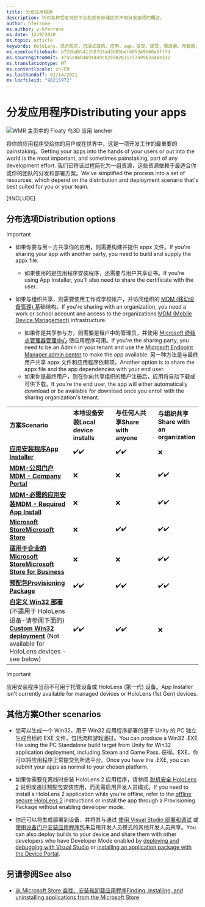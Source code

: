 ```yaml
---
title: 分发应用程序
description: 针对各种受支持的平台和发布存储区的不同分发选项的概述。
author: hferrone
ms.author: v-hferrone
ms.date: 12/9/2020
ms.topic: article
keywords: HoloLens，混合现实，沉浸式耳机，应用，uwp，提交，提交，筛选器，元数据，系统要求，关键字，wack，证书，包，appx，销售情况
ms.openlocfilehash: b729bd65413587d3ad3b05bef495349b60a6fffd
ms.sourcegitcommit: 47a5c86b4694449c825902631777a9962a40e332
ms.translationtype: MT
ms.contentlocale: zh-CN
ms.lasthandoff: 01/14/2021
ms.locfileid: "98215972"
---
```

# <a name="distributing-your-apps"></a><span data-ttu-id="e700a-104">分发应用程序</span><span class="sxs-lookup"><span data-stu-id="e700a-104">Distributing your apps</span></span>

![WMR 主页中的 Floaty 鸟3D 应用 lancher](images/distribute-hero-image.png)

<span data-ttu-id="e700a-106">将你的应用程序交给你的用户或在世界中，这是一项开发工作的最重要的 painstaking。</span><span class="sxs-lookup"><span data-stu-id="e700a-106">Getting your apps into the hands of your users or out into the world is the most important, and sometimes painstaking, part of any development effort.</span></span> <span data-ttu-id="e700a-107">我们已将该过程简化为一组资源，这些资源依赖于最适合你或你的团队的分发和部署方案。</span><span class="sxs-lookup"><span data-stu-id="e700a-107">We've simplified the process into a set of resources, which depend on the distribution and deployment scenario that's best suited for you or your team.</span></span>

[!INCLUDE[](includes/before-submission.md)]

## <a name="distribution-options"></a><span data-ttu-id="e700a-108">分布选项</span><span class="sxs-lookup"><span data-stu-id="e700a-108">Distribution options</span></span>

> [!IMPORTANT]
> * <span data-ttu-id="e700a-109">如果你要与另一方共享你的应用，则需要构建并提供 appx 文件。</span><span class="sxs-lookup"><span data-stu-id="e700a-109">If you're sharing your app with another party, you need to build and supply the appx file.</span></span> 
>     * <span data-ttu-id="e700a-110">如果使用的是应用程序安装程序，还需要与用户共享证书。</span><span class="sxs-lookup"><span data-stu-id="e700a-110">If you're using App Installer, you'll also need to share the certificate with the user.</span></span>
> 
> * <span data-ttu-id="e700a-111">如果与组织共享，则需要使用工作或学校帐户，并访问组织的 [MDM (移动设备管理) ](https://docs.microsoft.com/hololens/hololens-enroll-mdm) 基础结构。</span><span class="sxs-lookup"><span data-stu-id="e700a-111">If you're sharing with an organization, you need a work or school account and access to the organizations [MDM (Mobile Device Management)](https://docs.microsoft.com/hololens/hololens-enroll-mdm) infrastructure.</span></span>  
>    * <span data-ttu-id="e700a-112">如果你是共享参与方，则需要是租户中的管理员，并使用 [Microsoft 终结点管理器管理中心](https://docs.microsoft.com/mem/intune/apps/apps-deploy) 使应用程序可用。</span><span class="sxs-lookup"><span data-stu-id="e700a-112">If you're the sharing party, you need to be an Admin in your tenant and use the [Microsoft Endpoint Manager admin center](https://docs.microsoft.com/mem/intune/apps/apps-deploy) to make the app available.</span></span> <span data-ttu-id="e700a-113">另一种方法是与最终用户共享 appx 文件和应用程序依赖项。</span><span class="sxs-lookup"><span data-stu-id="e700a-113">Another option is to share the appx file and the app dependencies with your end user.</span></span>
>    * <span data-ttu-id="e700a-114">如果你是最终用户，则在你向共享组织的租户注册后，应用将自动下载或可供下载。</span><span class="sxs-lookup"><span data-stu-id="e700a-114">If you're the end user, the app will either automatically download or be available for download once you enroll with the sharing organization's tenant.</span></span> 

<table>
<colgroup>
    <col width="33%" />
    <col width="22%" />
    <col width="22%" />
    <col width="22%" />
</colgroup>
<tr>
    <td><span data-ttu-id="e700a-115"><strong>方案</strong></span><span class="sxs-lookup"><span data-stu-id="e700a-115"><strong>Scenario</strong></span></span></td>
    <td><span data-ttu-id="e700a-116"><strong>本地设备安装</strong></span><span class="sxs-lookup"><span data-stu-id="e700a-116"><strong>Local device installs</strong></span></span></td>
    <td><span data-ttu-id="e700a-117"><strong>与任何人共享</strong></span><span class="sxs-lookup"><span data-stu-id="e700a-117"><strong>Share with anyone</strong></span></span></td>
    <td><span data-ttu-id="e700a-118"><strong>与组织共享</strong></span><span class="sxs-lookup"><span data-stu-id="e700a-118"><strong>Share with an organization</strong></span></span></td>
</tr>
<tr>
    <td><span data-ttu-id="e700a-119"><a href="https://docs.microsoft.com/hololens/app-deploy-app-installer"><strong>应用安装程序</strong></span><span class="sxs-lookup"><span data-stu-id="e700a-119"><a href="https://docs.microsoft.com/hololens/app-deploy-app-installer"><strong>App Installer</strong></span></span></td>
    <td><span data-ttu-id="e700a-120">✔️</span><span class="sxs-lookup"><span data-stu-id="e700a-120">✔️</span></span></td>
    <td><span data-ttu-id="e700a-121">✔️</span><span class="sxs-lookup"><span data-stu-id="e700a-121">✔️</span></span></td>
    <td>❌</td>
</tr>
<tr>
    <td><span data-ttu-id="e700a-122"><a href="https://docs.microsoft.com/hololens/app-deploy-app-installer"><strong>MDM-公司门户</strong></a></span><span class="sxs-lookup"><span data-stu-id="e700a-122"><a href="https://docs.microsoft.com/hololens/app-deploy-app-installer"><strong>MDM - Company Portal</strong></a></span></span></td>
    <td>❌</td>
    <td>❌</td>
    <td><span data-ttu-id="e700a-123">✔️</span><span class="sxs-lookup"><span data-stu-id="e700a-123">✔️</span></span></td>
</tr>
<tr>
    <td><span data-ttu-id="e700a-124"><a href="https://docs.microsoft.com/hololens/app-deploy-intune"><strong>MDM-必需的应用安装</strong></a></span><span class="sxs-lookup"><span data-stu-id="e700a-124"><a href="https://docs.microsoft.com/hololens/app-deploy-intune"><strong>MDM - Required App Install</strong></a></span></span></td>
    <td>❌</td>
    <td>❌</td>
    <td><span data-ttu-id="e700a-125">✔️</span><span class="sxs-lookup"><span data-stu-id="e700a-125">✔️</span></span></td>
</tr>
<tr>
    <td><span data-ttu-id="e700a-126"><a href="submitting-an-app-to-the-microsoft-store.md"><strong>Microsoft Store</strong></a></span><span class="sxs-lookup"><span data-stu-id="e700a-126"><a href="submitting-an-app-to-the-microsoft-store.md"><strong>Microsoft Store</strong></a></span></span></td>
    <td>❌</td>
    <td><span data-ttu-id="e700a-127">✔️</span><span class="sxs-lookup"><span data-stu-id="e700a-127">✔️</span></span></td>
    <td><span data-ttu-id="e700a-128">✔️</span><span class="sxs-lookup"><span data-stu-id="e700a-128">✔️</span></span></td>
</tr>
<tr>
    <td><span data-ttu-id="e700a-129"><a href="https://docs.microsoft.com/hololens/app-deploy-store-business"><strong>适用于企业的 Microsoft Store</strong></a></span><span class="sxs-lookup"><span data-stu-id="e700a-129"><a href="https://docs.microsoft.com/hololens/app-deploy-store-business"><strong>Microsoft Store for Business</strong></a></span></span></td>
    <td>❌</td>
    <td>❌</td>
    <td><span data-ttu-id="e700a-130">✔️</span><span class="sxs-lookup"><span data-stu-id="e700a-130">✔️</span></span></td>
</tr>
<tr>
    <td><span data-ttu-id="e700a-131"><a href="https://docs.microsoft.com/hololens/app-deploy-provisioning-package"><strong>预配包</strong></a></span><span class="sxs-lookup"><span data-stu-id="e700a-131"><a href="https://docs.microsoft.com/hololens/app-deploy-provisioning-package"><strong>Provisioning Package</strong></a></span></span></td>
    <td><span data-ttu-id="e700a-132">✔️</span><span class="sxs-lookup"><span data-stu-id="e700a-132">✔️</span></span></td>
    <td><span data-ttu-id="e700a-133">✔️</span><span class="sxs-lookup"><span data-stu-id="e700a-133">✔️</span></span></td>
    <td><span data-ttu-id="e700a-134">✔️</span><span class="sxs-lookup"><span data-stu-id="e700a-134">✔️</span></span></td>
</tr>
<tr>
    <td><span data-ttu-id="e700a-135"><a href="#other-scenarios"><strong>自定义 Win32 部署</strong></a> (不适用于 HoloLens 设备-请参阅下面的) </span><span class="sxs-lookup"><span data-stu-id="e700a-135"><a href="#other-scenarios"><strong>Custom Win32 deployment</strong></a> (Not available for HoloLens devices - see below)</span></span></td>
    <td><span data-ttu-id="e700a-136">✔️</span><span class="sxs-lookup"><span data-stu-id="e700a-136">✔️</span></span></td>
    <td><span data-ttu-id="e700a-137">✔️</span><span class="sxs-lookup"><span data-stu-id="e700a-137">✔️</span></span></td>
    <td>❌</td>
</tr>
</table>

> [!IMPORTANT]
> <span data-ttu-id="e700a-138">应用安装程序当前不可用于托管设备或 HoloLens (第一代) 设备。</span><span class="sxs-lookup"><span data-stu-id="e700a-138">App Installer isn't currently available for managed devices or HoloLens (1st Gen) devices.</span></span>

## <a name="other-scenarios"></a><span data-ttu-id="e700a-139">其他方案</span><span class="sxs-lookup"><span data-stu-id="e700a-139">Other scenarios</span></span>

* <span data-ttu-id="e700a-140">您可以生成一个 Win32。用于 Win32 应用程序部署的基于 Unity 的 PC 独立生成目标的 EXE 文件，包括流和游戏通过。</span><span class="sxs-lookup"><span data-stu-id="e700a-140">You can produce a Win32 .EXE file using the PC Standalone build target from Unity for Win32 application deployment, including Steam and Game Pass.</span></span> <span data-ttu-id="e700a-141">获得。EXE，你可以将应用程序正常提交到所选平台。</span><span class="sxs-lookup"><span data-stu-id="e700a-141">Once you have the .EXE, you can submit your apps as normal to your chosen platform.</span></span> 

* <span data-ttu-id="e700a-142">如果你需要在离线时安装 HoloLens 2 应用程序，请参阅 [脱机安全 HoloLens 2](https://docs.microsoft.com/hololens/hololens-common-scenarios-offline-secure) 说明或通过预配包安装应用，而无需启用开发人员模式。</span><span class="sxs-lookup"><span data-stu-id="e700a-142">If you need to install a HoloLens 2 application while you're offline, refer to the [offline secure HoloLens 2](https://docs.microsoft.com/hololens/hololens-common-scenarios-offline-secure) instructions or install the app through a Provisioning Package without enabling developer mode.</span></span>

* <span data-ttu-id="e700a-143">你还可以将生成部署到设备，并将其与通过 [使用 Visual Studio 部署和调试](../develop/platform-capabilities-and-apis/using-visual-studio.md) 或 [使用设备门户安装应用程序包](../develop/platform-capabilities-and-apis/using-the-windows-device-portal.md#sideloading-applications)来启用开发人员模式的其他开发人员共享。</span><span class="sxs-lookup"><span data-stu-id="e700a-143">You can also deploy builds to your device and share them with other developers who have Developer Mode enabled by [deploying and debugging with Visual Studio](../develop/platform-capabilities-and-apis/using-visual-studio.md) or [installing an application package with the Device Portal](../develop/platform-capabilities-and-apis/using-the-windows-device-portal.md#sideloading-applications).</span></span>

## <a name="see-also"></a><span data-ttu-id="e700a-144">另请参阅</span><span class="sxs-lookup"><span data-stu-id="e700a-144">See also</span></span>
* [<span data-ttu-id="e700a-145">从 Microsoft Store 查找、安装和卸载应用程序</span><span class="sxs-lookup"><span data-stu-id="e700a-145">Finding, installing, and uninstalling applications from the Microsoft Store</span></span>](https://docs.microsoft.com/hololens/holographic-store-apps)

